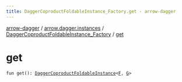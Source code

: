 ```yaml
---
title: DaggerCoproductFoldableInstance_Factory.get - arrow-dagger
---
```


[arrow-dagger](../../index.html) / [arrow.dagger.instances](../index.html) / [DaggerCoproductFoldableInstance_Factory](index.html) / [get](./get.html)

# get

`fun get(): `[`DaggerCoproductFoldableInstance`](../-dagger-coproduct-foldable-instance/index.html)`<`[`F`](index.html#F)`, `[`G`](index.html#G)`>`